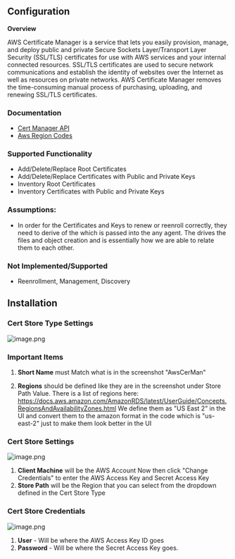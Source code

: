 ## **Configuration**

**Overview**

AWS Certificate Manager is a service that lets you easily provision, manage, and deploy public and private Secure Sockets Layer/Transport Layer Security (SSL/TLS) certificates for use with AWS services and your internal connected resources. SSL/TLS certificates are used to secure network communications and establish the identity of websites over the Internet as well as resources on private networks. AWS Certificate Manager removes the time-consuming manual process of purchasing, uploading, and renewing SSL/TLS certificates.

### Documentation

- [Cert Manager API](https://docs.aws.amazon.com/acm/latest/userguide/sdk.html)
- [Aws Region Codes](https://docs.aws.amazon.com/AmazonRDS/latest/UserGuide/Concepts.RegionsAndAvailabilityZones.html)

### Supported Functionality
- Add/Delete/Replace Root Certificates
- Add/Delete/Replace Certificates with Public and Private Keys
- Inventory Root Certificates
- Inventory Certificates with Public and Private Keys

### Assumptions:
- In order for the Certificates and Keys to renew or reenroll correctly, they need to derive of the <alias> which is passed into the any agent.  The <alias> drives the files and object creation and is essentially how we are able to relate them to each other.

### Not Implemented/Supported
- Reenrollment, Management, Discovery

## **Installation**

### Cert Store Type Settings
![image.png](/Media/Images/CertStoreTypes.gif)

### Important Items
1)  **Short Name** must Match what is in the screenshot "AwsCerMan"

2) **Regions** should be defined like they are in the screenshot under Store Path Value.  There is a list of regions here:
https://docs.aws.amazon.com/AmazonRDS/latest/UserGuide/Concepts.RegionsAndAvailabilityZones.html
We define them as "US East 2" in the UI and convert them to the amazon format in the code which is "us-east-2" just to make them look better in the UI

### Cert Store Settings
![image.png](/Media/Images/CertStoreSettings.gif)

1) **Client Machine** will be the AWS Account Now then click "Change Credentials" to enter the AWS Access Key and Secret Access Key
2) **Store Path** will be the Region that you can select from the dropdown defined in the Cert Store Type

### Cert Store Credentials
![image.png](/Media/Images/ChangeCredentials.gif)

1) **User** - Will be where the AWS Access Key ID goes
2) **Password** -  Will be where the Secret Access Key goes.
